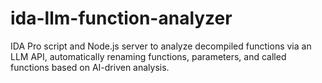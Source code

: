 # ida-llm-function-analyzer
IDA Pro script and Node.js server to analyze decompiled functions via an LLM API, automatically renaming functions, parameters, and called functions based on AI-driven analysis.
